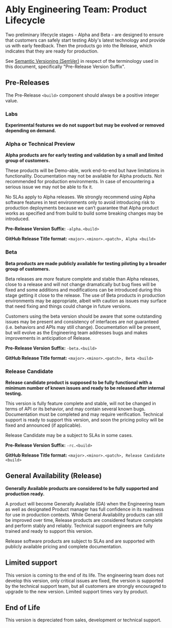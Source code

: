 # Ably Engineering Team: Product Lifecycle

Two preliminary lifecycle stages - Alpha and Beta - are designed to ensure that customers can safely start testing Ably's latest technology and provide us with early feedback. Then the products go into the Release, which indicates that they are ready for production.

See [Semantic Versioning (SemVer)](https://semver.org/) in respect of the terminology used in this document, specifically "Pre-Release Version Suffix".

## Pre-Releases

The Pre-Release `<build>` component should always be a positive integer value.

### Labs

**Experimental features we do not support but may be evolved or removed depending on demand.**

### Alpha or Technical Preview

**Alpha products are for early testing and validation by a small and limited group of customers.**

These products will be Demo-able, work end-to-end but have limitations in functionality. Documentation may not be available for Alpha products. Not recommended for production environments. In case of encountering a serious issue we may not be able to fix it.

No SLAs apply to Alpha releases. We strongly recommend using Alpha software features in test environments only to avoid introducing risk to production deployments because we can’t guarantee that Alpha product works as specified and from build to build some breaking changes may be introduced.  

**Pre-Release Version Suffix:** `-alpha.<build>`

**GitHub Release Title format:** `<major>.<minor>.<patch>, Alpha <build>`

### Beta

**Beta products are made publicly available for testing piloting by a broader group of customers.**

Beta releases are _more_ feature complete and stable than Alpha releases, close to a release and will not change dramatically but bug fixes will be fixed and some additions and modifications can be introduced during this stage getting it close to the release. The use of Beta products in production environments may be appropriate, albeit with caution as issues may surface that need fixing and things could change in future versions.

Customers using the beta version should be aware that some outstanding issues may be present and consistency of interfaces are not guaranteed (i.e. behaviors and APIs may still change). Documentation will be present, but will evolve as the Engineering team addresses bugs and makes improvements in anticipation of Release.

**Pre-Release Version Suffix:** `-beta.<build>`

**GitHub Release Title format:** `<major>.<minor>.<patch>, Beta <build>`

### Release Candidate

**Release candidate product is supposed to be fully functional with a minimum number of  known issues and ready to be released after internal testing.**

This version is fully feature complete and stable, will not be changed in terms of API or its behavior, and may contain several known bugs. Documentation must be completed and may require verification. Technical support is ready to support this version, and soon the pricing policy will be fixed and announced (if applicable).

Release Candidate may be a subject to SLAs in some cases.

**Pre-Release Version Suffix:** `-rc.<build>`

**GitHub Release Title format:** `<major>.<minor>.<patch>, Release Candidate <build>`

## General Availability (Release)

**Generally Available products are considered to be fully supported and production ready.**

A product will become Generally Available (GA) when the Engineering team as well as designated Product manager has full confidence in its readiness for use in production contexts. While General Availability products can still be improved over time, Release products are considered feature complete and perform stably and reliably. Technical support engineers are fully trained and ready to support this version.

Release software products are subject to SLAs and are supported with publicly available pricing and complete documentation.

## Limited support

This version is coming to the end of its life. The engineering team does not develop this version, only critical issues are fixed, the version is supported by the technical support team, but all customers are strongly encouraged to upgrade to the new version. Limited support times vary by product.

## End of Life

This version is depreciated from sales, development or technical support.
